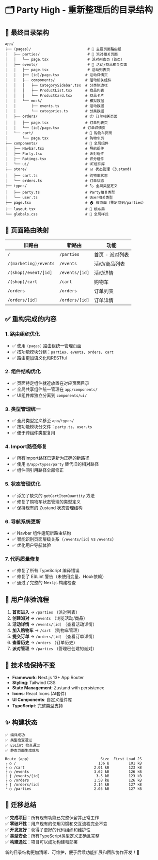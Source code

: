 # 🗂️ Party High - 重新整理后的目录结构

## 📁 **最终目录架构**

```
app/
├── (pages)/                          # 📖 主要页面路由组
│   ├── parties/                      # 🎉 派对相关页面
│   │   └── page.tsx                  # 派对列表页（首页）
│   ├── events/                       # 🎪 活动/商品相关页面
│   │   ├── page.tsx                  # 活动列表页
│   │   ├── [id]/page.tsx            # 活动详情页
│   │   ├── components/              # 活动相关组件
│   │   │   ├── CategorySidebar.tsx  # 分类侧边栏
│   │   │   ├── ProductList.tsx      # 商品列表
│   │   │   └── ProductCard.tsx      # 商品卡片
│   │   └── mock/                    # 模拟数据
│   │       ├── events.ts            # 活动数据
│   │       └── categories.ts        # 分类数据
│   ├── orders/                      # 📦 订单相关页面
│   │   ├── page.tsx                 # 订单列表页
│   │   └── [id]/page.tsx           # 订单详情页
│   └── cart/                        # 🛒 购物车页面
│       └── page.tsx                 # 购物车页
├── components/                      # 🧩 全局组件
│   ├── Navbar.tsx                   # 导航组件
│   ├── Party.tsx                    # 派对组件
│   ├── Ratings.tsx                  # 评分组件
│   └── ui/                          # UI组件库
├── store/                           # 📊 状态管理 (Zustand)
│   ├── cart.ts                      # 购物车状态
│   └── orders.ts                    # 订单状态
├── types/                           # 🏷️ 全局类型定义
│   ├── party.ts                     # Party相关类型
│   └── user.ts                      # User相关类型
├── page.tsx                         # 🏠 根页面（重定向到/parties）
├── layout.tsx                       # 📐 根布局
└── globals.css                      # 🎨 全局样式
```

## 🔄 **页面路由映射**

| 旧路由 | 新路由 | 功能 |
|-------|-------|------|
| `/` | `/parties` | 首页 - 派对列表 |
| `/(marketing)/events` | `/events` | 活动/商品列表 |
| `/(shop)/event/[id]` | `/events/[id]` | 活动详情 |
| `/(shop)/cart` | `/cart` | 购物车 |
| `/orders` | `/orders` | 订单列表 |
| `/orders/[id]` | `/orders/[id]` | 订单详情 |

## ✅ **重构完成的内容**

### 1. 路由组织优化
- ✅ 使用 `(pages)` 路由组统一管理页面
- ✅ 按功能模块分组：`parties`、`events`、`orders`、`cart`
- ✅ 路由更加语义化和RESTful

### 2. 组件结构优化
- ✅ 页面特定组件就近放置在对应页面目录
- ✅ 全局共享组件统一管理在 `app/components/`
- ✅ UI组件库独立分离到 `components/ui/`

### 3. 类型管理统一
- ✅ 全局类型定义移至 `app/types/`
- ✅ 按功能模块分文件：`party.ts`、`user.ts`
- ✅ 便于跨组件类型复用

### 4. Import路径修复
- ✅ 所有import路径已更新为正确的新路径
- ✅ 使用 `@/app/types/party` 替代旧的相对路径
- ✅ 组件间引用路径全部修正

### 5. 状态管理优化
- ✅ 添加了缺失的 `getCartItemQuantity` 方法
- ✅ 修复了购物车状态管理的类型定义
- ✅ 保持现有的 Zustand 状态管理结构

### 6. 导航系统更新
- ✅ Navbar 组件适配新路由结构
- ✅ 智能识别页面层级关系（`/events/[id]` vs `/events`）
- ✅ 优化用户导航体验

### 7. 代码质量修复
- ✅ 修复了所有 TypeScript 编译错误
- ✅ 修复了 ESLint 警告（未使用变量、Hook依赖）
- ✅ 通过了完整的 Next.js 构建检查

## 🎯 **用户体验流程**

1. **首页进入** → `/parties` （派对列表）
2. **创建派对** → `/events` （浏览活动/商品）
3. **活动详情** → `/events/[id]` （查看活动详情）
4. **加入购物车** → `/cart` （购物车管理）
5. **提交订单** → `/orders/[id]` （查看订单详情）
6. **查看历史** → `/orders` （订单历史）
7. **派对管理** → `/parties` （管理已创建的派对）

## 🔧 **技术栈保持不变**

- **Framework**: Next.js 13+ App Router
- **Styling**: Tailwind CSS
- **State Management**: Zustand with persistence
- **Icons**: React Icons (AI套件)
- **UI Components**: 自定义组件库
- **TypeScript**: 完整类型支持

## ✨ **构建状态**

```
✅ 编译成功
✅ 类型检查通过
✅ ESLint 检查通过
✅ 静态页面生成成功

Route (app)                                 Size  First Load JS    
┌ ○ /                                      136 B         101 kB
├ ○ /cart                                2.01 kB         123 kB
├ ○ /events                              3.62 kB         126 kB
├ ƒ /events/[id]                          3.5 kB         123 kB
├ ○ /orders                              1.58 kB         126 kB
├ ƒ /orders/[id]                         2.14 kB         127 kB
└ ○ /parties                             2.05 kB         127 kB
```

## 📝 **迁移总结**

✅ **完成项目**：所有现有功能已完整保留并正常工作  
✅ **零破坏性**：用户现有的使用习惯和交互流程完全不变  
✅ **开发友好**：获得了更好的代码组织和维护性  
✅ **类型安全**：所有TypeScript类型定义正确且完整  
✅ **构建通过**：项目可以成功构建和部署  

新的目录结构更加清晰、可维护，便于后续功能扩展和团队协作开发！🚀 
